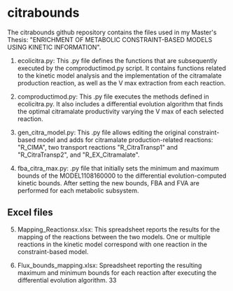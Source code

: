 # citrabounds

The citrabounds github repository contains the files used in my Master's Thesis: "ENRICHMENT OF METABOLIC CONSTRAINT-BASED MODELS USING KINETIC INFORMATION". 

1. ecolicitra.py: This .py file defines the functions that are subsequently executed by the
comproductimod.py script. It contains functions related to the kinetic model analysis and the
implementation of the citramalate production reaction, as well as the V max extraction from
each reaction.

2. comproductimod.py: This .py file executes the methods defined in ecolicitra.py. It also
includes a differential evolution algorithm that finds the optimal citramalate productivity varying
the V max of each selected reaction.

3. gen_citra_model.py: This .py file allows editing the original constraint-based model and
adds for citramalate production-related reactions: "R_CIMA", two transport reactions
"R_CitraTransp1" and "R_CitraTransp2", and "R_EX_Citramalate".

4. fba_citra_max.py: .py file that initially sets the minimum and maximum bounds of the
MODEL1108160000 to the differential evolution-computed kinetic bounds. After setting the
new bounds, FBA and FVA are performed for each metabolic subsystem.

## Excel files

5. Mapping_Reactionsx.xlsx: This spreadsheet reports the results for the mapping of the
reactions between the two models. One or multiple reactions in the kinetic model correspond
with one reaction in the constraint-based model.

6. Flux_bounds_mapping.xlsx: Spreadsheet reporting the resulting maximum and minimum
bounds for each reaction after executing the differential evolution algorithm.
33
